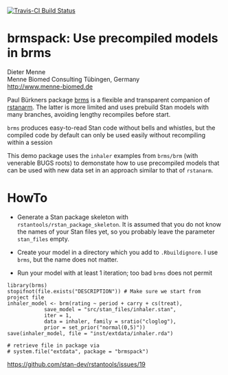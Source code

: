 [![Travis-CI Build Status](https://travis-ci.org/dmenne/brmspack.svg?branch=master)](https://travis-ci.org/dmenne/brmspack)

brmspack: Use precompiled models in brms
===========================================

Dieter Menne   
Menne Biomed Consulting Tübingen, Germany    
http://www.menne-biomed.de   

Paul Bürkners package [brms](https://github.com/paul-buerkner/brms) is a flexible and transparent companion of [rstanarm](https://github.com/stan-dev/rstanarm). The latter is more limited and uses prebuild Stan models with many branches, avoiding lengthy recompiles before start.

`brms` produces easy-to-read Stan code without bells and whistles, but the compiled code by default can only be used easily without recompiling within a session

This demo package uses the `inhaler` examples from `brms/brm` (with venerable BUGS roots) to demonstate how to use precompiled models that can be used with new data set in an approach similar to that of `rstanarm`.

# HowTo

* Generate a Stan package skeleton with `rstantools/rstan_package_skeleton`. It is assumed that you do not know the names of your Stan files yet, so you probably leave the parameter `stan_files` empty.

* Create your model in a directory which you add to `.Rbuildignore`. I use `brms`, but the name does not matter.
* Run your model with at least 1 iteration; too bad `brms` does not permit

```
library(brms)
stopifnot(file.exists("DESCRIPTION")) # Make sure we start from project file
inhaler_model <- brm(rating ~ period + carry + cs(treat), 
            save_model = "src/stan_files/inhaler.stan",
            iter = 1,
            data = inhaler, family = sratio("cloglog"), 
            prior = set_prior("normal(0,5)"))
save(inhaler_model, file = "inst/extdata/inhaler.rda")

# retrieve file in package via 
# system.file("extdata", package = "brmspack")
```


https://github.com/stan-dev/rstantools/issues/19